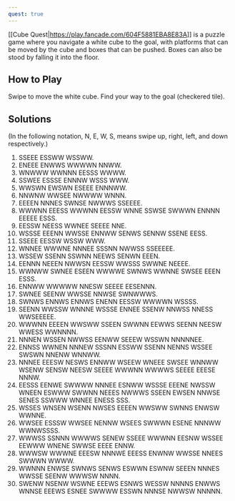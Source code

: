 ```yaml
---
quest: true
---
```


[[Cube Quest|https://play.fancade.com/604F5881EBA8E83A]] is a puzzle game where you navigate a white cube to the goal, with platforms that can be moved by the cube and boxes that can be pushed. Boxes can also be stood by falling it into the floor.

## How to Play

Swipe to move the white cube. Find your way to the goal (checkered tile).

## Solutions

(In the following notation, N, E, W, S, means swipe up, right, left, and down respectively.)

1. SSEEE ESSWW WSSWW.
2. ENEEE ENWWS WWWWN NNWW.
3. WNWWW WWNNN EESSS WWWW.
4. SSWEE ESSSE ENNNW WSSS WWW.
5. WWSWN EWSWN ESEEE ENNNWW.
6. NNWNW WWSEE NWWWW WNNN.
7. EEEEN NNNES SWNSE NWWWS SSEEEE.
8. WWWNN EEESS WWWNN EESSW WNNE SSWSE SWWWN ENNNN EEEEE ESSS.
9. EESSW NEESS WWNEE SEEEE NNE.
10. WSSSE EEENN WWSSE ENNWW SENWS SENNW SSENE EESS.
11. SSEEE EESSW WSSW WWW.
12. WNNEE WWWNE NNNEE SSSNN NWWSS SSEEEEE.
13. WSSEW SSENN SSWNN NEEWS SENWN EEEN.
14. EENNN NEEEN NWWSN EESSW WWSSS SWWNE NEEEE.
15. WWNWW SWNEE ESEEN WWWWE SWNWS WWNNE SWSEE EEEN ESSS.
16. ENNWW WWWWW NNESW SEEEE EESENNN.
17. SWNEE SEENW WWSSE NNWSE SWNWWWS.
18. SWNWS ENNWS ENNWS ENENN EESSW WWWWN WSSSS.
19. SEENN WWSSW WNNNE WSSSE ENNEE SSENW NNWSS NNESS WWSEEEEE.
20. WWWNN EEEEN WWSWW SSEEN SWWNN EEWWS SEENN NEESW WWESS WWNNNN.
21. NNNEN WSSEN NWWSS EENWW SEEEW WSSWN NNNNNEE.
22. ENNSS WWNEN NNNEW SSSNN ESSWW SSENN NENNS WSSEE SWSWN NNENW WNNWW.
23. NNNEE EEESW NESWS ENNWW WSEEW WNEEE SWSEE WNNWW WSENW SENSW NEESW SEEEE WWWNN WWWWS SEEEE EEESE NNNW.
24. EESSS EENWE SWWWW NNNEE ESNWW WSSSE EEENE NWSSW WNEEN ESWWW SWWNN NEEES NWWWS SSEEN EWSEN NNWSE SENES SSWWW WNNEE ENESS SSS.
25. WSSES WNSEN WSENN NWSES EEEEN WWSWW SWNNS ENWSW WWNNE.
26. WWSEE ESSSW WWSEE NENNW WSEES SWWWN ESENE NNNWW WWNWSSSS.
27. WWWSS SSNNN WWWWS SENEW SSEEE WWWNN EESNW WSSEE EEWWW WNENE SWWSE EEEE ENNW.
28. WWWSW WWWNE EEESW NNNWE EEESS ENWNW WWSSE NNEES SWWWN WWWW.
29. WWNNN ENWSE SWNWS SENWS ESWWN ESWNW SEEEN NNNES WWSSE SEENW WWWSW NNNN.
30. SWENW NSENW WSWNE EEEWS ESNWS WESSW NNNNS ENWWS WNNSE EEEWS ESNEE SWWWW ESSWN NNNSE NWWSW NNNNN.